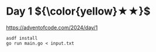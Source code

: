 # Day 1 ${\color{yellow}★★}$

https://adventofcode.com/2024/day/1

```
asdf install
go run main.go < input.txt
```
